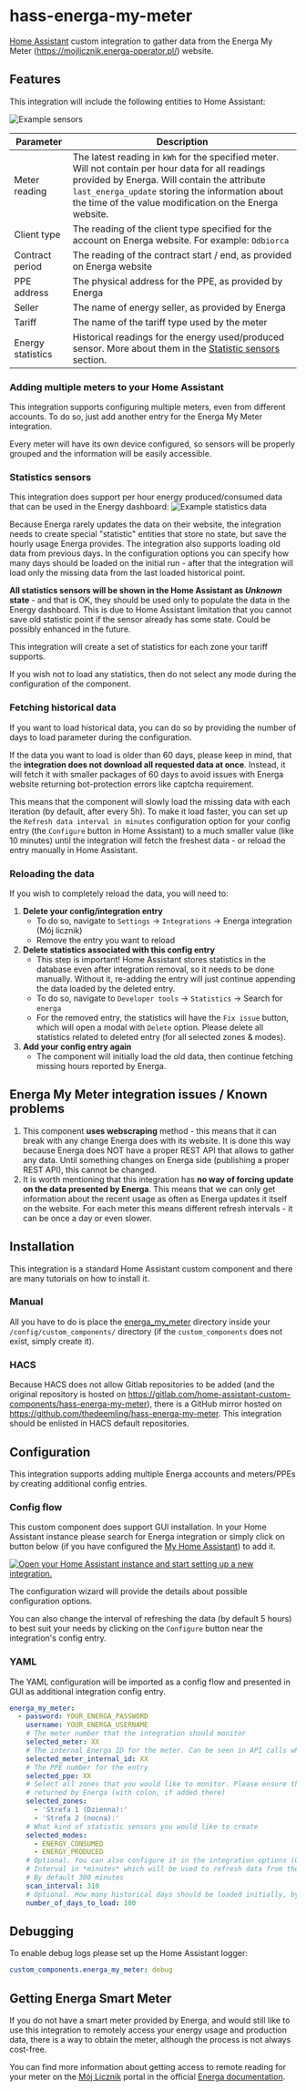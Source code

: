 # hass-energa-my-meter

[Home Assistant](https://www.home-assistant.io/) custom integration to gather data from the
Energa My Meter (https://mojlicznik.energa-operator.pl/) website.

## Features

This integration will include the following entities to Home Assistant:

![Example sensors](docs/images/example-sensors.png)

| Parameter         | Description                                                                                                                                                                                                                                                      |
|-------------------|------------------------------------------------------------------------------------------------------------------------------------------------------------------------------------------------------------------------------------------------------------------|
| Meter reading     | The latest reading in `kWh` for the specified meter. Will not contain per hour data for all readings provided by Energa. Will contain the attribute `last_energa_update` storing the information about the time of the value modification on the Energa website. |
| Client type       | The reading of the client type specified for the account on Energa website. For example: `Odbiorca`                                                                                                                                                              |
| Contract period   | The reading of the contract start / end, as provided on Energa website                                                                                                                                                                                           |
| PPE address       | The physical address for the PPE, as provided by Energa                                                                                                                                                                                                          |
| Seller            | The name of energy seller, as provided by Energa                                                                                                                                                                                                                 |
| Tariff            | The name of the tariff type used by the meter                                                                                                                                                                                                                    |
| Energy statistics | Historical readings for the energy used/produced sensor. More about them in the [Statistic sensors](#statistics-sensors) section.                                                                                                                                |

### Adding multiple meters to your Home Assistant

This integration supports configuring multiple meters, even from different accounts. To do so, just add another entry
for the Energa My Meter integration.

Every meter will have its own device configured, so sensors will be properly grouped and the information will be easily
accessible.

### Statistics sensors

This integration does support per hour energy produced/consumed data that can be used in the Energy dashboard:
![Example statistics data](docs/images/energy-statistics.png)

Because Energa rarely updates the data on their website, the integration needs to create special "statistic" entities
that store no state, but save the hourly usage Energa provides. The integration also supports loading old data from
previous days. In the configuration options you can specify how many days should be loaded on the initial run -
after that the integration will load only the missing data from the last loaded historical point.

**All statistics sensors will be shown in the Home Assistant as _Unknown_ state** - and that is OK, they should be used
only to populate the data in the Energy dashboard. This is due to Home Assistant limitation that you cannot save old
statistic point if the sensor already has some state. Could be possibly enhanced in the future.

This integration will create a set of statistics for each zone your tariff supports.

If you wish not to load any statistics, then do not select any mode during the configuration of the component.

### Fetching historical data

If you want to load historical data, you can do so by providing the number of days to load parameter during the
configuration.

If the data you want to load is older than 60 days, please keep in mind, that the **integration does not download all
requested data at once**. Instead, it will fetch it with smaller packages of 60 days to avoid issues with Energa website
returning bot-protection errors like captcha requirement.

This means that the component will slowly load the missing data with each iteration (by default, after every 5h).
To make it load faster, you can set up the `Refresh data interval in minutes` configuration option for your config entry
(the `Configure` button in Home Assistant) to a much smaller value (like 10 minutes) until the integration will fetch
the freshest data - or reload the entry manually in Home Assistant.

### Reloading the data

If you wish to completely reload the data, you will need to:

1. **Delete your config/integration entry**
    - To do so, navigate to `Settings` -> `Integrations` -> Energa integration (Mój licznik)
    - Remove the entry you want to reload
2. **Delete statistics associated with this config entry**
    - This step is important! Home Assistant stores statistics in the database even after integration removal,
      so it needs to be done manually. Without it, re-adding the entry will just continue appending the data loaded
      by the deleted entry.
    - To do so, navigate to `Developer tools` -> `Statistics` -> Search for `energa`
    - For the removed entry, the statistics will have the `Fix issue` button, which will open a modal with `Delete`
      option. Please delete all statistics related to deleted entry (for all selected zones & modes).
3. **Add your config entry again**
    - The component will initially load the old data, then continue fetching missing hours reported by Energa.

## Energa My Meter integration issues / Known problems

1. This component **uses webscraping** method - this means that it can break with any change Energa does with its
   website. It is done this way because Energa does NOT have a proper REST API that allows to gather any data.
   Until something changes on Energa side (publishing a proper REST API), this cannot be changed.
2. It is worth mentioning that this integration has **no way of forcing update on the data presented by Energa**. This
   means that we can only get information about the recent usage as often as Energa updates it itself on the website.
   For each meter this means different refresh intervals - it can be once a day or even slower.

## Installation

This integration is a standard Home Assistant custom component and there are many tutorials on how to install it.

### Manual

All you have to do is place the [energa_my_meter](custom_components/energa_my_meter) directory inside your
`/config/custom_components/` directory (if the `custom_components` does not exist, simply create it).

### HACS

Because HACS does not allow Gitlab repositories to be added (and the original repository is hosted on
https://gitlab.com/home-assistant-custom-components/hass-energa-my-meter), there is a GitHub mirror hosted on
https://github.com/thedeemling/hass-energa-my-meter. This integration should be enlisted in HACS default repositories.

## Configuration

This integration supports adding multiple Energa accounts and meters/PPEs by creating additional config entries.

### Config flow

This custom component does support GUI installation. In your Home Assistant instance please search for Energa
integration or simply click on button below
(if you have configured the [My Home Assistant](https://my.home-assistant.io/)) to add it.

[![Open your Home Assistant instance and start setting up a new integration.](https://my.home-assistant.io/badges/config_flow_start.svg)](https://my.home-assistant.io/redirect/config_flow_start/?domain=energa_my_meter)

The configuration wizard will provide the details about possible configuration options.

You can also change the interval of refreshing the data (by default 5 hours) to best suit your needs by clicking on the
`Configure` button near the integration's config entry.

### YAML

The YAML configuration will be imported as a config flow and presented in GUI as additional integration config entry.

```yaml
energa_my_meter:
  - password: YOUR_ENERGA_PASSWORD
    username: YOUR_ENERGA_USERNAME
    # The meter number that the integration should monitor
    selected_meter: XX
    # The internal Energa ID for the meter. Can be seen in API calls when checking the past usage
    selected_meter_internal_id: XX
    # The PPE number for the entry
    selected_ppe: XX
    # Select all zones that you would like to monitor. Please ensure they will be added exactly as 
    # returned by Energa (with colon, if added there)
    selected_zones:
      - 'Strefa 1 (Dzienna):'
      - 'Strefa 2 (nocna):'
    # What kind of statistic sensors you would like to create
    selected_modes:
      - ENERGY_CONSUMED
      - ENERGY_PRODUCED
    # Optional. You can also configure it in the integration options (GUI)
    # Interval in *minutes* which will be used to refresh data from the Energa website
    # By default 300 minutes
    scan_interval: 310
    # Optional. How many historical days should be loaded initially, by default 10
    number_of_days_to_load: 100
```

## Debugging

To enable debug logs please set up the Home Assistant logger:

```yaml
custom_components.energa_my_meter: debug
```

## Getting Energa Smart Meter

If you do not have a smart meter provided by Energa, and would still like to use this integration to remotely access
your energy usage and production data, there is a way to obtain the meter, although the process is not always cost-free.

You can find more information about getting access to remote reading for your meter
on the [Mój Licznik](https://mojlicznik.energa-operator.pl/) portal in the
official [Energa documentation](https://energa-operator.pl/infrastruktura/liczniki-zdalnego-odczytu/odplatna-wymiana).
